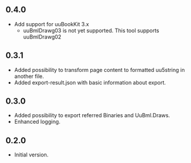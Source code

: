 0.4.0
-----
* Add support for uuBookKit 3.x
  * uuBmlDrawg03 is not yet supported. This tool supports uuBmlDrawg02 

0.3.1
-----
* Added possibility to transform page content to formatted uu5string in another file.
* Added export-result.json with basic information about export.

0.3.0
-----
* Added possibility to export referred Binaries and UuBml.Draws.
* Enhanced logging.

0.2.0
-----
* Initial version.